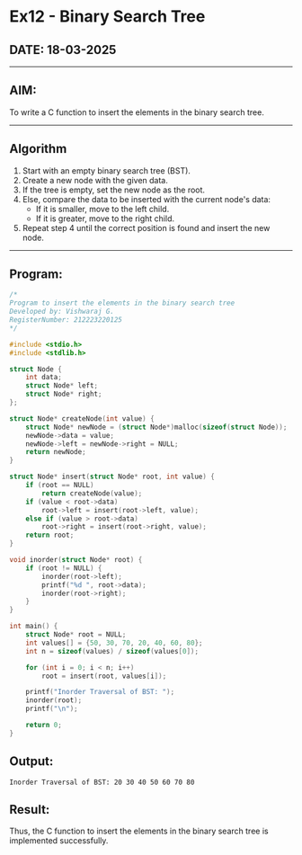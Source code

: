 # Ex12 - Binary Search Tree

## DATE: 18-03-2025

---

## AIM:
To write a C function to insert the elements in the binary search tree.

---

## Algorithm

1. Start with an empty binary search tree (BST).  
2. Create a new node with the given data.  
3. If the tree is empty, set the new node as the root.  
4. Else, compare the data to be inserted with the current node's data:  
   - If it is smaller, move to the left child.  
   - If it is greater, move to the right child.  
5. Repeat step 4 until the correct position is found and insert the new node.

---

## Program:

```c
/*
Program to insert the elements in the binary search tree
Developed by: Vishwaraj G.
RegisterNumber: 212223220125
*/

#include <stdio.h>
#include <stdlib.h>

struct Node {
    int data;
    struct Node* left;
    struct Node* right;
};

struct Node* createNode(int value) {
    struct Node* newNode = (struct Node*)malloc(sizeof(struct Node));
    newNode->data = value;
    newNode->left = newNode->right = NULL;
    return newNode;
}

struct Node* insert(struct Node* root, int value) {
    if (root == NULL)
        return createNode(value);
    if (value < root->data)
        root->left = insert(root->left, value);
    else if (value > root->data)
        root->right = insert(root->right, value);
    return root;
}

void inorder(struct Node* root) {
    if (root != NULL) {
        inorder(root->left);
        printf("%d ", root->data);
        inorder(root->right);
    }
}

int main() {
    struct Node* root = NULL;
    int values[] = {50, 30, 70, 20, 40, 60, 80};
    int n = sizeof(values) / sizeof(values[0]);

    for (int i = 0; i < n; i++)
        root = insert(root, values[i]);

    printf("Inorder Traversal of BST: ");
    inorder(root);
    printf("\n");

    return 0;
}
```
## Output:
```
Inorder Traversal of BST: 20 30 40 50 60 70 80
```
## Result:
Thus, the C function to insert the elements in the binary search tree is implemented successfully.
